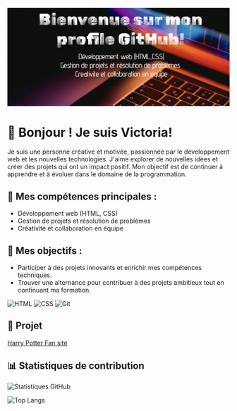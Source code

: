 ![Bienvenue](https://github.com/Victo-ri/Victoria/blob/main/profile.png?raw=true)
# 👋 Bonjour ! Je suis Victoria!

Je suis une personne créative et motivée, passionnée par le développement web et les nouvelles technologies. J'aime explorer de nouvelles idées et créer des projets qui ont un impact positif. Mon objectif est de continuer à apprendre et à évoluer dans le domaine de la programmation.

## 🔧 Mes compétences principales :
- Développement web (HTML, CSS)
- Gestion de projets et résolution de problèmes
- Créativité et collaboration en équipe

## 🎯 Mes objectifs :
- Participer à des projets innovants et enrichir mes compétences techniques.
- Trouver une alternance pour contribuer à des projets ambitieux tout en continuant ma formation.

![HTML](https://img.shields.io/badge/-HTML-orange?style=flat-square&logo=html5)
![CSS](https://img.shields.io/badge/-CSS-blue?style=flat-square&logo=css3)
![Git](https://img.shields.io/badge/-Git-orange?style=flat-square&logo=git)

## 🚀 Projet
[Harry Potter Fan site](https://victo-ri.github.io/harrypotterfansite/)

## 📊 Statistiques de contribution
![Statistiques GitHub](https://github-readme-stats.vercel.app/api?username=Victo-ri&show_icons=true&theme=radical)

![Top Langs](https://github-readme-stats.vercel.app/api/top-langs/?username=Victo-ri&layout=compact&theme=radical)

